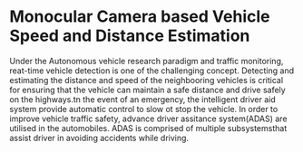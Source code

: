 # Monocular Camera based Vehicle Speed and Distance Estimation
Under the Autonomous vehicle research paradigm and traffic monitoring, reat-time vehicle detection is one of the challenging concept. Detecting and estimating the distance and speed of the neighbooring vehicles is critical for ensuring that the vehicle can maintain a safe distance and drive safely on the highways.tn the event of an emergency, the intelligent driver aid system provide automatic control to slow ot stop the vehicle. In order to improve vehicle traffic safety, advance driver assitance system(ADAS) are utilised in the automobiles. ADAS is comprised of multiple subsystemsthat assist driver in avoiding accidents while driving. 

